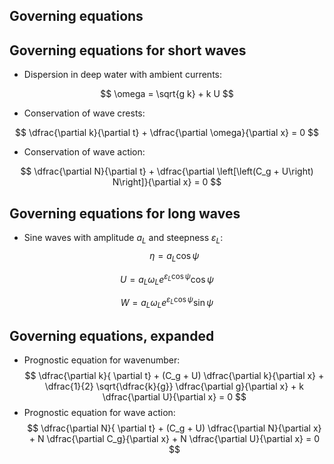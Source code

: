 <section>

# Governing equations
</section>


<section>

## Governing equations for short waves

* Dispersion in deep water with ambient currents:

$$
\omega = \sqrt{g k} + k U
$$

* Conservation of wave crests:

$$
\dfrac{\partial k}{\partial t} + \dfrac{\partial \omega}{\partial x} = 0
$$

* Conservation of wave action:

$$
\dfrac{\partial N}{\partial t} + \dfrac{\partial \left[\left(C_g + U\right) N\right]}{\partial x} = 0
$$
</section>


<section>

## Governing equations for long waves

* Sine waves with amplitude $a_L$ and steepness $\varepsilon_L$:
$$
\eta = a_L \cos\psi
$$

$$
U = a_L \omega_L e^{\varepsilon_L \cos\psi} \cos\psi
$$

$$
W = a_L \omega_L e^{\varepsilon_L \cos\psi} \sin\psi
$$
</section>


<section>

## Governing equations, expanded

* Prognostic equation for wavenumber:
$$
\dfrac{\partial k}{ \partial t} + 
(C_g + U) \dfrac{\partial k}{\partial x} + 
\dfrac{1}{2} \sqrt{\dfrac{k}{g}} \dfrac{\partial g}{\partial x} + 
k \dfrac{\partial U}{\partial x} = 
0
$$
* Prognostic equation for wave action:
$$
\dfrac{\partial N}{ \partial t} +
(C_g + U) \dfrac{\partial N}{\partial x} +
N \dfrac{\partial C_g}{\partial x} + 
N \dfrac{\partial U}{\partial x} =
0
$$
</section>